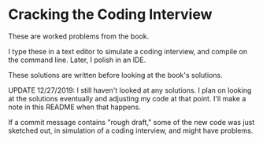# Cracking the Coding Interview

These are worked problems from the book.

I type these in a text editor to simulate a coding interview, and compile on the command line.
Later, I polish in an IDE.

These solutions are written before looking at the book's solutions.

UPDATE 12/27/2019: I still haven't looked at any solutions.
I plan on looking at the solutions eventually and adjusting my code at that point.
I'll make a note in this README when that happens.

If a commit message contains "rough draft," some of the new code was just sketched
out, in simulation of a coding interview, and might have problems.
